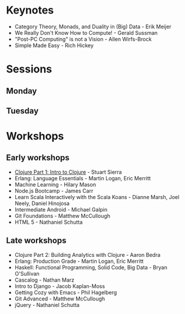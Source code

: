 # Keynotes 

* Category Theory, Monads, and Duality in (Big) Data - Erik Meijer
* We Really Don't Know How to Compute! - Gerald Sussman 
* "Post-PC Computing" is not a Vision - Allen Wirfs-Brock
* Simple Made Easy - Rich Hickey

# Sessions

## Monday 

## Tuesday

# Workshops

## Early workshops

* [Clojure Part 1: Intro to Clojure](https://github.com/strangeloop/2011-slides/blob/master/Sierra-ClojureIntro.pdf) - Stuart Sierra
* Erlang: Language Essentials - Martin Logan, Eric Merritt
* Machine Learning - Hilary Mason
* Node.js Bootcamp - James Carr
* Learn Scala Interactively with the Scala Koans - Dianne Marsh, Joel Neely, Daniel Hinojosa
* Intermediate Android - Michael Galpin
* Git Foundations - Matthew McCullough
* HTML 5 - Nathaniel Schutta

## Late workshops
         
* Clojure Part 2: Building Analytics with Clojure - Aaron Bedra
* Erlang: Production Grade - Martin Logan, Eric Merritt
* Haskell: Functional Programming, Solid Code, Big Data - Bryan O'Sullivan
* Cascalog - Nathan Marz
* Intro to Django - Jacob Kaplan-Moss
* Getting Cozy with Emacs - Phil Hagelberg
* Git Advanced - Matthew McCullough
* jQuery - Nathaniel Schutta

